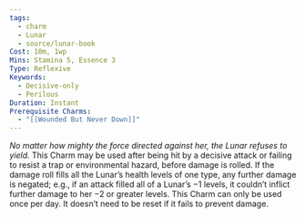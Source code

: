 ```yaml
---
tags:
  - charm
  - Lunar
  - source/lunar-book
Cost: 10m, 1wp
Mins: Stamina 5, Essence 3
Type: Reflexive
Keywords:
  - Decisive-only
  - Perilous
Duration: Instant
Prerequisite Charms:
  - "[[Wounded But Never Down]]"
---
```

*No matter how mighty the force directed against her, the Lunar refuses to yield.*
This Charm may be used after being hit by a decisive attack or failing to resist a trap or environmental hazard, before damage is rolled. If the damage roll fills all the Lunar’s health levels of one type, any further damage is negated; e.g., if an attack filled all of a Lunar’s −1 levels, it couldn’t inflict further damage to her −2 or greater levels. This Charm can only be used once per day. It doesn’t need to be reset if it fails to prevent damage.